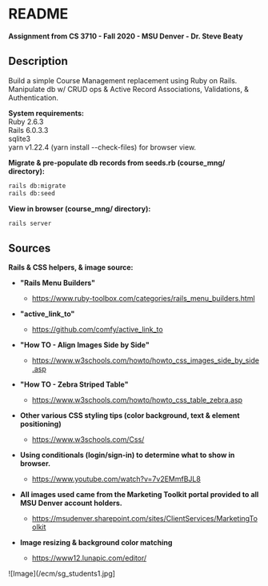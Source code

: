 # README

**Assignment from CS 3710 - Fall 2020 - MSU Denver - Dr. Steve Beaty** 

## Description

Build a simple Course Management replacement using Ruby on Rails. Manipulate db w/ CRUD ops & Active Record Associations, Validations, & Authentication. 

**System requirements:**  
Ruby 2.6.3  
Rails 6.0.3.3  
sqlite3  
yarn v1.22.4 (yarn install --check-files) for browser view.

**Migrate & pre-populate db records from seeds.rb (course_mng/ directory):**
```bash  
rails db:migrate
rails db:seed   
``` 
**View in browser (course_mng/ directory):**
```bash
rails server
```

## Sources

**Rails & CSS helpers, & image source:**

* **"Rails Menu Builders"**  

	* https://www.ruby-toolbox.com/categories/rails_menu_builders.html

* **"active_link_to"**  

	* https://github.com/comfy/active_link_to

* **"How TO - Align Images Side by Side"**  

	* https://www.w3schools.com/howto/howto_css_images_side_by_side.asp

* **"How TO - Zebra Striped Table"**  

	* https://www.w3schools.com/howto/howto_css_table_zebra.asp

* **Other various CSS styling tips (color background, text & element positioning)**  

	* https://www.w3schools.com/Css/

* **Using conditionals (login/sign-in) to determine what to show in browser.**  

	* https://www.youtube.com/watch?v=7v2EMmfBJL8

* **All images used came from the Marketing Toolkit portal provided to all MSU Denver account holders.**  

	* https://msudenver.sharepoint.com/sites/ClientServices/MarketingToolkit

* **Image resizing & background color matching**  

	* https://www12.lunapic.com/editor/


![Image](/ecm/sg_students1.jpg]
